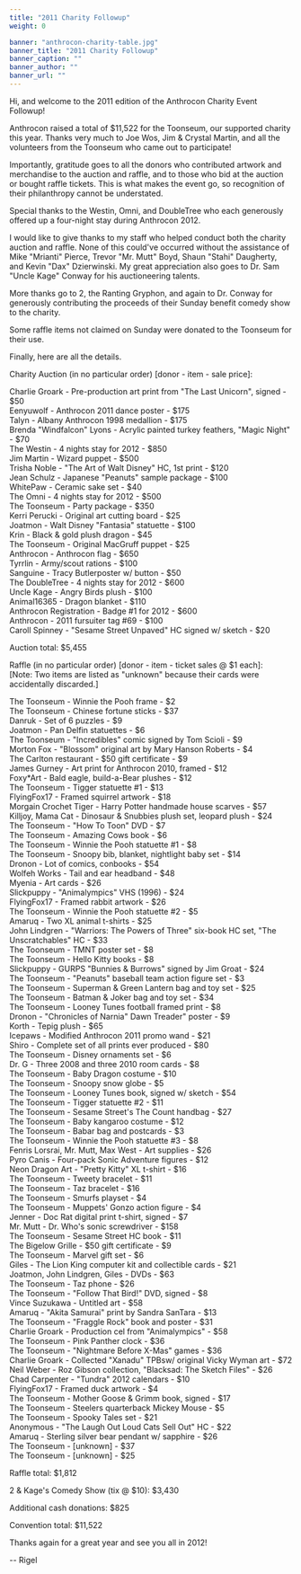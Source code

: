 ```yaml
---
title: "2011 Charity Followup"
weight: 0

banner: "anthrocon-charity-table.jpg"
banner_title: "2011 Charity Followup"
banner_caption: ""
banner_author: ""
banner_url: ""
---
```


Hi, and welcome to the 2011 edition of the Anthrocon Charity Event Followup!

Anthrocon raised a total of $11,522 for the Toonseum, our supported charity this year. Thanks very much to Joe Wos, Jim &amp; Crystal Martin, and all the volunteers from the Toonseum who came out to participate!

Importantly, gratitude goes to all the donors who contributed artwork and merchandise to the auction and raffle, and to those who bid at the auction or bought raffle tickets. This is what makes the event go, so recognition of their philanthropy cannot be understated.

Special thanks to the Westin, Omni, and DoubleTree who each generously offered up a four-night stay during Anthrocon 2012.

I would like to give thanks to my staff who helped conduct both the charity auction and raffle. None of this could've occurred without the assistance of Mike "Mrianti" Pierce, Trevor "Mr. Mutt" Boyd, Shaun "Stahi" Daugherty, and Kevin "Dax" Dzierwinski. My great appreciation also goes to Dr. Sam "Uncle Kage" Conway for his auctioneering talents.

More thanks go to 2, the Ranting Gryphon, and again to Dr. Conway for generously contributing the proceeds of their Sunday benefit comedy show to the charity.

Some raffle items not claimed on Sunday were donated to the Toonseum for their use.

Finally, here are all the details.

Charity Auction (in no particular order) [donor - item - sale price]:

Charlie Groark - Pre-production art print from "The Last Unicorn", signed - $50<br>
Eenyuwolf - Anthrocon 2011 dance poster - $175<br>
Talyn - Albany Anthrocon 1998 medallion - $175<br>
Brenda "Windfalcon" Lyons - Acrylic painted turkey feathers, "Magic Night" - $70<br>
The Westin - 4 nights stay for 2012 - $850<br>
Jim Martin - Wizard puppet - $500<br>
Trisha Noble - "The Art of Walt Disney" HC, 1st print - $120<br>
Jean Schulz - Japanese "Peanuts" sample package - $100<br>
WhitePaw - Ceramic sake set - $40<br>
The Omni - 4 nights stay for 2012 - $500<br>
The Toonseum - Party package - $350<br>
Kerri Perucki - Original art cutting board - $25<br>
Joatmon - Walt Disney "Fantasia" statuette - $100<br>
Krin - Black &amp; gold plush dragon - $45<br>
The Toonseum - Original MacGruff puppet - $25<br>
Anthrocon - Anthrocon flag - $650<br>
Tyrrlin - Army/scout rations - $100<br>
Sanguine - Tracy Butlerposter w/ button - $50<br>
The DoubleTree - 4 nights stay for 2012 - $600<br>
Uncle Kage - Angry Birds plush - $100<br>
Animal16365 - Dragon blanket - $110<br>
Anthrocon Registration - Badge #1 for 2012 - $600<br>
Anthrocon - 2011 fursuiter tag #69 - $100<br>
Caroll Spinney - "Sesame Street Unpaved" HC signed w/ sketch - $20

Auction total: $5,455

Raffle (in no particular order) [donor - item - ticket sales @ $1 each]:<br>
[Note: Two items are listed as "unknown" because their cards were accidentally discarded.]

The Toonseum - Winnie the Pooh frame - $2<br>
The Toonseum - Chinese fortune sticks - $37<br>
Danruk - Set of 6 puzzles - $9<br>
Joatmon - Pan Delfin statuettes - $6<br>
The Toonseum - "Incredibles" comic signed by Tom Scioli - $9<br>
Morton Fox - "Blossom" original art by Mary Hanson Roberts - $4<br>
The Carlton restaurant - $50 gift certificate - $9<br>
James Gurney - Art print for Anthrocon 2010, framed - $12<br>
Foxy\*Art - Bald eagle, build-a-Bear plushes - $12<br>
The Toonseum - Tigger statuette #1 - $13<br>
FlyingFox17 - Framed squirrel artwork - $18<br>
Morgain Crochet Tiger - Harry Potter handmade house scarves - $57<br>
Killjoy, Mama Cat - Dinosaur &amp; Snubbies plush set, leopard plush - $24<br>
The Toonseum - "How To Toon" DVD - $7<br>
The Toonseum - Amazing Cows book - $6<br>
The Toonseum - Winnie the Pooh statuette #1 - $8<br>
The Toonseum - Snoopy bib, blanket, nightlight baby set - $14<br>
Dronon - Lot of comics, conbooks - $54<br>
Wolfeh Works - Tail and ear headband - $48<br>
Myenia - Art cards - $26<br>
Slickpuppy - "Animalympics" VHS (1996) - $24<br>
FlyingFox17 - Framed rabbit artwork - $26<br>
The Toonseum - Winnie the Pooh statuette #2 - $5<br>
Amaruq - Two XL animal t-shirts - $25<br>
John Lindgren - "Warriors: The Powers of Three" six-book HC set, "The Unscratchables" HC - $33<br>
The Toonseum - TMNT poster set - $8<br>
The Toonseum - Hello Kitty books - $8<br>
Slickpuppy - GURPS "Bunnies &amp; Burrows" signed by Jim Groat - $24<br>
The Toonseum - "Peanuts" baseball team action figure set - $3<br>
The Toonseum - Superman &amp; Green Lantern bag and toy set - $25<br>
The Toonseum - Batman &amp; Joker bag and toy set - $34<br>
The Toonseum - Looney Tunes football framed print - $8<br>
Dronon - "Chronicles of Narnia" Dawn Treader" poster - $9<br>
Korth - Tepig plush - $65<br>
Icepaws - Modified Anthrocon 2011 promo wand - $21<br>
Shiro - Complete set of all prints ever produced - $80<br>
The Toonseum - Disney ornaments set - $6<br>
Dr. G - Three 2008 and three 2010 room cards - $8<br>
The Toonseum - Baby Dragon costume - $10<br>
The Toonseum - Snoopy snow globe - $5<br>
The Toonseum - Looney Tunes book, signed w/ sketch - $54<br>
The Toonseum - Tigger statuette #2 - $11<br>
The Toonseum - Sesame Street's The Count handbag - $27<br>
The Toonseum - Baby kangaroo costume - $12<br>
The Toonseum - Babar bag and postcards - $3<br>
The Toonseum - Winnie the Pooh statuette #3 - $8<br>
Fenris Lorsrai, Mr. Mutt, Max West - Art supplies - $26<br>
Pyro Canis - Four-pack Sonic Adventure figures - $12<br>
Neon Dragon Art - "Pretty Kitty" XL t-shirt - $16<br>
The Toonseum - Tweety bracelet - $11<br>
The Toonseum - Taz bracelet - $16<br>
The Toonseum - Smurfs playset - $4<br>
The Toonseum - Muppets' Gonzo action figure - $4<br>
Jenner - Doc Rat digital print t-shirt, signed - $7<br>
Mr. Mutt - Dr. Who's sonic screwdriver - $158<br>
The Toonseum - Sesame Street HC book - $11<br>
The Bigelow Grille - $50 gift certificate - $9<br>
The Toonseum - Marvel gift set - $6<br>
Giles - The Lion King computer kit and collectible cards - $21<br>
Joatmon, John Lindgren, Giles - DVDs - $63<br>
The Toonseum - Taz phone - $26<br>
The Toonseum - "Follow That Bird!" DVD, signed - $8<br>
Vince Suzukawa - Untitled art - $58<br>
Amaruq - "Akita Samurai" print by Sandra SanTara - $13<br>
The Toonseum - "Fraggle Rock" book and poster - $31<br>
Charlie Groark - Production cel from "Animalympics" - $58<br>
The Toonseum - Pink Panther clock - $36<br>
The Toonseum - "Nightmare Before X-Mas" games - $36<br>
Charlie Groark - Collected "Xanadu" TPBsw/ original Vicky Wyman art - $72<br>
Neil Weber - Roz Gibson collection, "Blacksad: The Sketch Files" - $26<br>
Chad Carpenter - "Tundra" 2012 calendars - $10<br>
FlyingFox17 - Framed duck artwork - $4<br>
The Toonseum - Mother Goose &amp; Grimm book, signed - $17<br>
The Toonseum - Steelers quarterback Mickey Mouse - $5<br>
The Toonseum - Spooky Tales set - $21<br>
Anonymous - "The Laugh Out Loud Cats Sell Out" HC - $22<br>
Amaruq - Sterling silver bear pendant w/ sapphire - $26<br>
The Toonseum - [unknown] - $37<br>
The Toonseum - [unknown] - $25

Raffle total: $1,812

2 &amp; Kage's Comedy Show (tix @ $10): $3,430

Additional cash donations: $825

Convention total: $11,522

Thanks again for a great year and see you all in 2012!

-- Rigel
